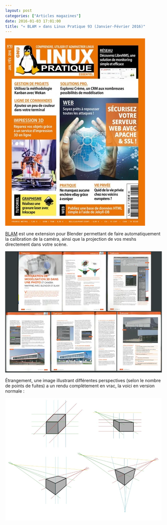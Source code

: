 ```yaml
---
layout: post
categories: ["Articles magazines"]
date: 2016-01-03 17:01:00
title: "« BLAM » dans Linux Pratique 93 (Janvier-Février 2016)"
---
```


[![couverture](/assets/images/articles/LP93-couv.webp)](http://boutique.ed-diamond.com/linux-pratique/920-linux-pratique-93.html)

[BLAM](https://github.com/stuffmatic/blam) est une
extension pour Blender permettant de faire automatiquement la
calibration de la caméra, ainsi que la projection de vos meshs
directement dans votre scène.

![preview](/assets/images/articles/LP93-blam.webp)

Étrangement, une image illustrant différentes perspectives (selon le
nombre de points de fuites) a un rendu complètement en vrac, la voici en
version normale :

![perspective](/assets/images/articles/LP93-perspective.webp)
